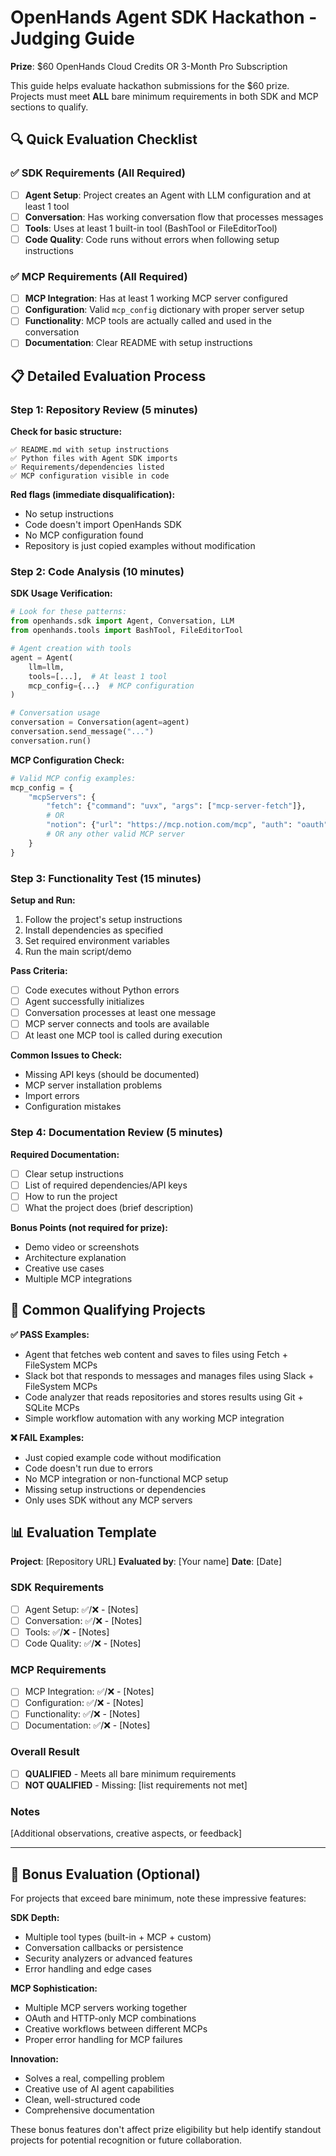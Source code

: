 # OpenHands Agent SDK Hackathon - Judging Guide

**Prize**: $60 OpenHands Cloud Credits OR 3-Month Pro Subscription

This guide helps evaluate hackathon submissions for the $60 prize. Projects must meet **ALL** bare minimum requirements in both SDK and MCP sections to qualify.

## 🔍 Quick Evaluation Checklist

### ✅ SDK Requirements (All Required)

- [ ] **Agent Setup**: Project creates an Agent with LLM configuration and at least 1 tool
- [ ] **Conversation**: Has working conversation flow that processes messages
- [ ] **Tools**: Uses at least 1 built-in tool (BashTool or FileEditorTool)
- [ ] **Code Quality**: Code runs without errors when following setup instructions

### ✅ MCP Requirements (All Required)

- [ ] **MCP Integration**: Has at least 1 working MCP server configured
- [ ] **Configuration**: Valid `mcp_config` dictionary with proper server setup
- [ ] **Functionality**: MCP tools are actually called and used in the conversation
- [ ] **Documentation**: Clear README with setup instructions

## 📋 Detailed Evaluation Process

### Step 1: Repository Review (5 minutes)

**Check for basic structure:**
```
✅ README.md with setup instructions
✅ Python files with Agent SDK imports
✅ Requirements/dependencies listed
✅ MCP configuration visible in code
```

**Red flags (immediate disqualification):**
- No setup instructions
- Code doesn't import OpenHands SDK
- No MCP configuration found
- Repository is just copied examples without modification

### Step 2: Code Analysis (10 minutes)

**SDK Usage Verification:**
```python
# Look for these patterns:
from openhands.sdk import Agent, Conversation, LLM
from openhands.tools import BashTool, FileEditorTool

# Agent creation with tools
agent = Agent(
    llm=llm,
    tools=[...],  # At least 1 tool
    mcp_config={...}  # MCP configuration
)

# Conversation usage
conversation = Conversation(agent=agent)
conversation.send_message("...")
conversation.run()
```

**MCP Configuration Check:**
```python
# Valid MCP config examples:
mcp_config = {
    "mcpServers": {
        "fetch": {"command": "uvx", "args": ["mcp-server-fetch"]},
        # OR
        "notion": {"url": "https://mcp.notion.com/mcp", "auth": "oauth"},
        # OR any other valid MCP server
    }
}
```

### Step 3: Functionality Test (15 minutes)

**Setup and Run:**
1. Follow the project's setup instructions
2. Install dependencies as specified
3. Set required environment variables
4. Run the main script/demo

**Pass Criteria:**
- [ ] Code executes without Python errors
- [ ] Agent successfully initializes
- [ ] Conversation processes at least one message
- [ ] MCP server connects and tools are available
- [ ] At least one MCP tool is called during execution

**Common Issues to Check:**
- Missing API keys (should be documented)
- MCP server installation problems
- Import errors
- Configuration mistakes

### Step 4: Documentation Review (5 minutes)

**Required Documentation:**
- [ ] Clear setup instructions
- [ ] List of required dependencies/API keys
- [ ] How to run the project
- [ ] What the project does (brief description)

**Bonus Points (not required for prize):**
- Demo video or screenshots
- Architecture explanation
- Creative use cases
- Multiple MCP integrations

## 🎯 Common Qualifying Projects

**✅ PASS Examples:**
- Agent that fetches web content and saves to files using Fetch + FileSystem MCPs
- Slack bot that responds to messages and manages files using Slack + FileSystem MCPs
- Code analyzer that reads repositories and stores results using Git + SQLite MCPs
- Simple workflow automation with any working MCP integration

**❌ FAIL Examples:**
- Just copied example code without modification
- Code doesn't run due to errors
- No MCP integration or non-functional MCP setup
- Missing setup instructions or dependencies
- Only uses SDK without any MCP servers

## 📊 Evaluation Template

**Project**: [Repository URL]
**Evaluated by**: [Your name]
**Date**: [Date]

### SDK Requirements
- [ ] Agent Setup: ✅/❌ - [Notes]
- [ ] Conversation: ✅/❌ - [Notes]
- [ ] Tools: ✅/❌ - [Notes]
- [ ] Code Quality: ✅/❌ - [Notes]

### MCP Requirements
- [ ] MCP Integration: ✅/❌ - [Notes]
- [ ] Configuration: ✅/❌ - [Notes]
- [ ] Functionality: ✅/❌ - [Notes]
- [ ] Documentation: ✅/❌ - [Notes]

### Overall Result
- [ ] **QUALIFIED** - Meets all bare minimum requirements
- [ ] **NOT QUALIFIED** - Missing: [list requirements not met]

### Notes
[Additional observations, creative aspects, or feedback]

---

## 🚀 Bonus Evaluation (Optional)

For projects that exceed bare minimum, note these impressive features:

**SDK Depth:**
- Multiple tool types (built-in + MCP + custom)
- Conversation callbacks or persistence
- Security analyzers or advanced features
- Error handling and edge cases

**MCP Sophistication:**
- Multiple MCP servers working together
- OAuth and HTTP-only MCP combinations
- Creative workflows between different MCPs
- Proper error handling for MCP failures

**Innovation:**
- Solves a real, compelling problem
- Creative use of AI agent capabilities
- Clean, well-structured code
- Comprehensive documentation

These bonus features don't affect prize eligibility but help identify standout projects for potential recognition or future collaboration.